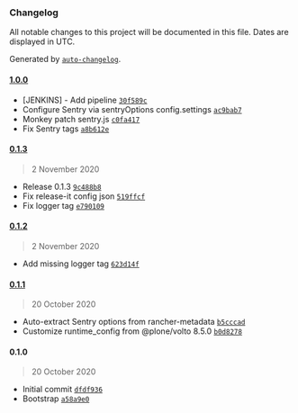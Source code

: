 ### Changelog

All notable changes to this project will be documented in this file. Dates are displayed in UTC.

Generated by [`auto-changelog`](https://github.com/CookPete/auto-changelog).

#### [1.0.0](https://github.com/eea/volto-sentry-rancher-config/compare/0.1.3...1.0.0)

- [JENKINS] - Add pipeline [`30f589c`](https://github.com/eea/volto-sentry-rancher-config/commit/30f589ccfb9ea1f2e0094e29fb59a341a4040bef)
- Configure Sentry via sentryOptions config.settings [`ac9bab7`](https://github.com/eea/volto-sentry-rancher-config/commit/ac9bab781a4a1d48049abe9dd8dfe019e470ca52)
- Monkey patch sentry.js [`c0fa417`](https://github.com/eea/volto-sentry-rancher-config/commit/c0fa4177869ed8d287fbb759bf79b83e8cb99227)
- Fix Sentry tags [`a8b612e`](https://github.com/eea/volto-sentry-rancher-config/commit/a8b612ee2723de70961b60278b9aa25b1690da60)

#### [0.1.3](https://github.com/eea/volto-sentry-rancher-config/compare/0.1.2...0.1.3)

> 2 November 2020

- Release 0.1.3 [`9c488b8`](https://github.com/eea/volto-sentry-rancher-config/commit/9c488b8d7983e2e34735c68bdb548c1a96d05fd1)
- Fix release-it config json [`519ffcf`](https://github.com/eea/volto-sentry-rancher-config/commit/519ffcf94d9a1ea7afe65479ce9d76caf1b3c009)
- Fix logger tag [`e790109`](https://github.com/eea/volto-sentry-rancher-config/commit/e79010900e57729ad3a0d9b69b5174ce1bc811ad)

#### [0.1.2](https://github.com/eea/volto-sentry-rancher-config/compare/0.1.1...0.1.2)

> 2 November 2020

- Add missing logger tag [`623d14f`](https://github.com/eea/volto-sentry-rancher-config/commit/623d14f6b56e927eb24572d9fc8d387ff1a1c0cd)

#### [0.1.1](https://github.com/eea/volto-sentry-rancher-config/compare/0.1.0...0.1.1)

> 20 October 2020

- Auto-extract Sentry options from rancher-metadata [`b5cccad`](https://github.com/eea/volto-sentry-rancher-config/commit/b5cccadab70e1cb4d909c0290953819d2d956c3a)
- Customize runtime_config from @plone/volto 8.5.0 [`b0d8278`](https://github.com/eea/volto-sentry-rancher-config/commit/b0d82781d5904a591fb168e3a5be6a4fdd786421)

#### 0.1.0

> 20 October 2020

- Initial commit [`dfdf936`](https://github.com/eea/volto-sentry-rancher-config/commit/dfdf93693a0a48775d614e7e470448b0705c6192)
- Bootstrap [`a58a9e0`](https://github.com/eea/volto-sentry-rancher-config/commit/a58a9e00fbdfaf0d4400f369cf4c6dcd6940d854)
